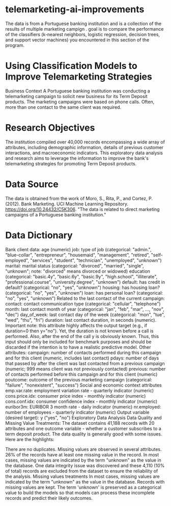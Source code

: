 # telemarketing-ai-improvements
The data is from a Portuguese banking institution and is a collection of the results of multiple marketing campign .  goal is to compare the performance of the classifiers (k-nearest neighbors, logistic regression, decision trees, and support vector machines) you encountered in this section of the program. 

# Using Classification Models to Improve Telemarketing Strategies
Business Context
A Portuguese banking institution was conducting a telemarketing campaign to solicit new business for its Term Deposit products. The marketing campaigns were based on phone calls. Often, more than one contact to the same client was required.

# Research Objectives
The institution compiled over 40,000 records encompassing a wide array of attributes, including demographic information, details of previous customer interactions, and macroeconomic indicators. This exploratory data analysis and research aims to leverage the information to improve the bank's telemarketing strategies for promoting Term Deposit products.

# Data Source
The data is obtained from the work of Moro, S., Rita, P., and Cortez, P. (2012). Bank Marketing. UCI Machine Learning Repository. https://doi.org/10.24432/C5K306. "The data is related to direct marketing campaigns of a Portuguese banking institution."

# Data Dictionary
Bank client data:
age (numeric)
job: type of job (categorical: "admin.", "blue-collar", "entrepreneur", "housemaid", "management", "retired", "self-employed", "services", "student", "technician", "unemployed", "unknown")
marital: marital status (categorical: "divorced", "married", "single", "unknown"; note: "divorced" means divorced or widowed)
education (categorical: "basic.4y", "basic.6y", "basic.9y", "high.school", "illiterate", "professional.course", "university.degree", "unknown")
default: has credit in default? (categorical: "no", "yes", "unknown")
housing: has housing loan? (categorical: "no", "yes", "unknown")
loan: has personal loan? (categorical: "no", "yes", "unknown")
Related to the last contact of the current campaign:
contact: contact communication type (categorical: "cellular", "telephone")
month: last contact month of year (categorical: "jan", "feb", "mar", ..., "nov", "dec")
day_of_week: last contact day of the week (categorical: "mon", "tue", "wed", "thu", "fri")
duration: last contact duration, in seconds (numeric). Important note: this attribute highly affects the output target (e.g., if duration=0 then y="no"). Yet, the duration is not known before a call is performed. Also, after the end of the call y is obviously known. Thus, this input should only be included for benchmark purposes and should be discarded if the intention is to have a realistic predictive model.
Other attributes:
campaign: number of contacts performed during this campaign and for this client (numeric, includes last contact)
pdays: number of days that passed by after the client was last contacted from a previous campaign (numeric; 999 means client was not previously contacted)
previous: number of contacts performed before this campaign and for this client (numeric)
poutcome: outcome of the previous marketing campaign (categorical: "failure", "nonexistent", "success")
Social and economic context attributes
emp.var.rate: employment variation rate - quarterly indicator (numeric)
cons.price.idx: consumer price index - monthly indicator (numeric)
cons.conf.idx: consumer confidence index - monthly indicator (numeric)
euribor3m: EURIBOR 3 month rate - daily indicator (numeric)
nr.employed: number of employees - quarterly indicator (numeric)
Output variable (desired target): y ("yes", "no")
Exploratory Data Analysis
Data Quality and Missing Value Treatments:
The dataset contains 41,188 records with 20 attributes and one outcome variable - whether a customer subscribes to a term deposit product. The data quality is generally good with some issues. Here are the highlights:

There are no duplicates.
Missing values are observed in several attributes. 26% of the records have at least one missing value in the record. In most cases, missing values are indicated by the term "unknown" as the value in the database.
One data integrity issue was discovered and these 4,110 (10% of total) records are excluded from the dataset to ensure the reliability of the analysis.
Missing values treatments
In most cases, missing values are indicated by the term "unknown" as the value in the database. Records with missing values are kept. The term 'unknown' is preserved as a categorical value to build the models so that models can process these incomplete records and predict their likely outcomes.
